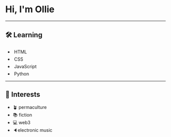 # Hi, I'm Ollie
___
## 🛠️ Learning
- <img height=20px href="https://github.com/devicons/devicon/blob/master/icons/html5/html5-plain.svg"> HTML
- <img height=20px href="https://github.com/devicons/devicon/blob/master/icons/css3/css3-plain.svg"> CSS
- <img height=20px href="https://github.com/devicons/devicon/blob/master/icons/javascript/javascript-original.svg"> JavaScript
- <img height=20px href="https://github.com/devicons/devicon/blob/master/icons/python/python-original.svg"> Python
___
## 📖 Interests 
- 🪴 permaculture
- 📚 fiction
- 💻 web3
- 🔈electronic music
